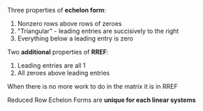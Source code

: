 
Three properties of **echelon form**:
1. Nonzero rows above rows of zeroes
2. "Triangular" - leading entries are succisively to the right
3. Everything below a leading entry is zero

Two **additional** properties of **RREF**:
1. Leading entries are all 1
2. All zeroes above leading entries

When there is no more work to do in the matrix it is in RREF

Reduced Row Echelon Forms are **unique for each linear systems**
